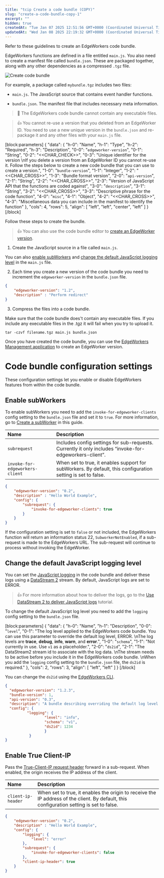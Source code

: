 ```yaml
---
title: "tcip Create a code bundle (COPY)"
slug: "create-a-code-bundle-copy-1"
excerpt: ""
hidden: true
createdAt: "Tue Jan 07 2025 12:51:56 GMT+0000 (Coordinated Universal Time)"
updatedAt: "Wed Jan 08 2025 22:19:32 GMT+0000 (Coordinated Universal Time)"
---
```

Refer to these guidelines to create an EdgeWorkers code bundle.

EdgeWorkers functions are defined in a file entitled `main.js`. You also need to create a manifest file called `bundle.json`. These are packaged together, along with any other dependencies as a compressed `.tgz` file.

 ![Create code bundle](https://techdocs.akamai.com/edgeworkers/img/create-code-bundle-v1.png)

For example, a package called `mybundle.tgz` includes two files:

- `main.js`. The JavaScript source that contains event handler functions.

- `bundle.json`. The manifest file that includes necessary meta information.

> 📘 The EdgeWorkers code bundle cannot contain any executable files.

> 👍 You cannot re-use a version that you deleted from an EdgeWorker ID. You need to use a new unique version in the `bundle.json` and re-package it and any other files with your `main.js` file.

[block:parameters]
{
  "data": {
    "h-0": "Name",
    "h-1": "Type",
    "h-2": "Required",
    "h-3": "Description",
    "0-0": "`edgeworker-version`",
    "0-1": "String",
    "0-2": "<<CHAR_CHECK>>",
    "0-3": "Unique identifier for the version  \nIf you delete a version from an EdgeWorker ID you cannot re-use it. Follow the steps below to create a new code bundle that you can use to create a version.",
    "1-0": "`bundle-version`",
    "1-1": "Integer",
    "1-2": "<<CHAR_CROSS>>",
    "1-3": "Bundle format version",
    "2-0": "`api-version`",
    "2-1": "String",
    "2-2": "<<CHAR_CROSS>>",
    "2-3": "Version of JavaScript API that the functions are coded against",
    "3-0": "`description`",
    "3-1": "String",
    "3-2": "<<CHAR_CROSS>>",
    "3-3": "Descriptive phrase for the code function",
    "4-0": "`misc`",
    "4-1": "Object",
    "4-2": "<<CHAR_CROSS>>",
    "4-3": "Miscellaneous data you can include in the manifest to identify the function"
  },
  "cols": 4,
  "rows": 5,
  "align": [
    "left",
    "left",
    "center",
    "left"
  ]
}
[/block]


Follow these steps to create the bundle.

> 👍 You can also use the code bundle editor to [create an EdgeWorker version](doc:manage-edgeworkers#create-an-edgeworker-version).

1. Create the JavaScript source in a file called `main.js`.

You can also [enable subWorkers](doc:create-a-code-bundle-copy#enable-subworkers)  and [change the default JavaScript logging level](doc:create-a-code-bundle-copy#change-the-default-javascript-logging-level) in the `main.js` file.

2. Each time you create a new version of the code bundle you need to increment the `edgeworker-version` in the `bundle.json`  file. 

```json
{
    "edgeworker-version": "1.2",
    "description" : "Perform redirect"
}
```

3. Compress the files into a code bundle.

Make sure that the code bundle does't contain any executable files. If you include any executable files in the .tgz it will fail when you try to upload it.

```
tar -czvf filename.tgz main.js bundle.json
```

Once you have created the code bundle, you can use the [EdgeWorkers Management application](doc:manage-edgeworkers) to create an EdgeWorker version.

# Code bundle configuration settings

These configuration settings let you enable or disable EdgeWorkers features from within the code bundle.

## Enable subWorkers

To enable subWorkers you need to add the `invoke-for-edgeworker-clients` config setting to the `bundle.json` file and set it to  `true`. For more information, go to [Create a subWorker](doc:create-a-subworker) in this guide.

| Name                            | Description                                                                                                  |
| :------------------------------ | :----------------------------------------------------------------------------------------------------------- |
| `subrequest`                    | Includes config settings for sub-requests. Currently it only includes  “invoke-for-edgeworkers-client”.      |
| `invoke-for-edgeworkers-client` | When set to true, it enables support for subWorkers. By default, this configuration setting is set to false. |

```json
{  
    "edgeworker-version": "0.2",  
    "description" : "Hello World Example",
    "config": {  
        "subrequest": {  
            "invoke-for-edgeworker-clients": true  
        }  
    }  
}
```

If the configuration setting is set to `false` or not included, the EdgeWorkers function will return an information status 22, `SubworkerNotEnabled`, if a sub-request is made to the EdgeWorkers URL. The sub-request will continue to process without invoking the EdgeWorker.

## Change the default JavaScript logging level

You can set the [JavaScript logging](doc:enable-javascript-logging) in the code bundle and deliver these logs using a [DataStream 2](https://techdocs.akamai.com/datastream2/docs/welcome-datastream2)  stream. By default, JavaScript logs are set to ERROR.

> 👍 For more information about how to deliver the logs, go to the [Use DataStream 2 to deliver JavaScript logs](doc:ds2-javascript-logging) tutorial.

To change the default JavaScript log level you need to add the `logging` config setting to the `bundle.json` file.

[block:parameters]
{
  "data": {
    "h-0": "Name",
    "h-1": "Description",
    "0-0": "`level`",
    "0-1": "The log level applied to the EdgeWorkers code bundle. You can use this parameter to override the default log level, ERROR.  \nThe log levels are **trace**, **debug**, **info**, **warn**, and **error**.",
    "1-0": "`schema`",
    "1-1": "Not currently in use. Use `v1` as a placeholder.",
    "2-0": "`ds2id`",
    "2-1": "The DataStream2 stream id to associate with the log data.  \nThe stream needs to be active before you include it in the EdgeWorkers code bundle.  \nWhen you add the `logging` config setting to the `bundle.json` file, the `ds2id` is required."
  },
  "cols": 2,
  "rows": 3,
  "align": [
    "left",
    "left"
  ]
}
[/block]


You can change the `ds2id` using the [EdgeWorkers CLI](https://github.com/akamai/cli-edgeworkers).

```json
{
  "edgeworker-version": "1.2.3",
  "bundle-version": 1,
  "api-version": "0.3",
  "description": "A bundle describing overriding the default log level.",
  "config": {
          "logging": {
                  "level": "info",
                  "schema": "v1",
                  "ds2id": 1234
                  }
           }
}
```

## Enable True Client-IP

Pass the [True-Client-IP request header](doc:request-object#clientip) forward in a sub-request. When enabled, the origin receives the IP address of the client.

| Name               | Description                                                                                                                              |
| :----------------- | :--------------------------------------------------------------------------------------------------------------------------------------- |
| `client-ip-header` | When set to true, it enables the origin to receive the IP address of the client. By default, this configuration setting is set to false. |

```json
{
    "edgeworker-version": "0.2",
    "description" : "Hello World Example",
    "config": {
        "logging": {
            "level": "error"
        },
        "subrequest": {
            "invoke-for-edgeworker-clients": false
        },
        "client-ip-header": true
    }
}
```
